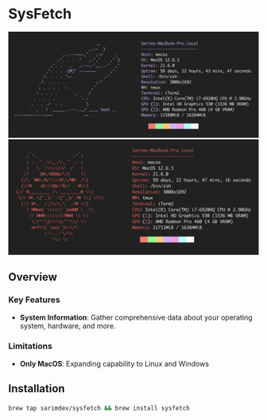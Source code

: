# SysFetch

![Ocean Theme](./extra/ocean.jpeg)
![Alone Theme](./extra/alone.jpeg)

## Overview

### Key Features
- **System Information**: Gather comprehensive data about your operating system, hardware, and more.

### Limitations
- **Only MacOS**: Expanding capability to Linux and Windows

## Installation
```bash
brew tap sarimdev/sysfetch && brew install sysfetch
```
